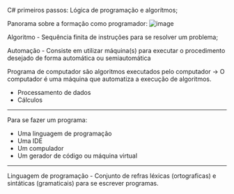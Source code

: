 C# primeiros passos: Lógica de programação e algorítmos;

Panorama sobre a formação como programador:
![image](https://github.com/SamuelTheDev/-C-primeiros-passos-L-gica-de-Programa-o-e-Algoritmos/assets/126509643/cafe9d89-aef5-4961-abf7-1751c957b4d1)

Algoritmo - 
 Sequência finita de instruções para se resolver um problema;

Automação - 
 Consiste em utilizar máquina(s) para executar o procedimento desejado de forma 
 automática ou semiautomática

Programa de computador são algoritmos executados pelo computador -> O computador é uma máquina que automatiza a execução de algoritmos.
 - Processamento de dados
 - Cálculos
-----------------------------------------------------------------------------------
Para se fazer um programa:
 - Uma linguagem de programação
 - Uma IDE
 - Um compulador
 - Um gerador de código ou máquina virtual
-----------------------------------------------------------------------------------
Linguagem de programação - Conjunto de refras léxicas (ortograficas) e sintáticas (gramaticais) para se escrever programas.
